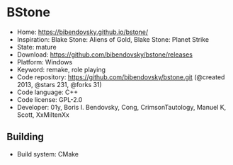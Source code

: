 # BStone

- Home: https://bibendovsky.github.io/bstone/
- Inspiration: Blake Stone: Aliens of Gold, Blake Stone: Planet Strike
- State: mature
- Download: https://github.com/bibendovsky/bstone/releases
- Platform: Windows
- Keyword: remake, role playing
- Code repository: https://github.com/bibendovsky/bstone.git (@created 2013, @stars 231, @forks 31)
- Code language: C++
- Code license: GPL-2.0
- Developer: 01y, Boris I. Bendovsky, Cong, CrimsonTautology, Manuel K, Scott, XxMiltenXx

## Building

- Build system: CMake
